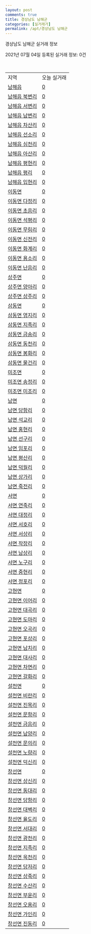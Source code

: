 ```yaml
---
layout: post
comments: true
title: 경상남도 남해군
categories: [실거래가]
permalink: /apt/경상남도 남해군
---
```


경상남도 남해군 실거래 정보

2021년 07월 04일 등록된 실거래 정보: 0건

<script type="text/javascript">
  google.charts.load('current', {'packages':['corechart']});
  google.charts.setOnLoadCallback(drawChart);

  function drawChart() {
    var data = google.visualization.arrayToDataTable([['거래일', '매매', '전월세', '전매'], ['20-07', 11, 2, 0], ['20-08', 10, 0, 0], ['20-09', 24, 1, 0], ['20-10', 21, 3, 0], ['20-11', 5, 0, 0], ['20-12', 15, 4, 0], ['21-01', 10, 1, 0], ['21-02', 11, 1, 0], ['21-03', 5, 0, 0], ['21-04', 8, 1, 0], ['21-05', 15, 1, 0], ['21-06', 5, 0, 0]]);

    var options = {
      title: '최근 유형별 거래량 추이',
      legend: { position: 'bottom' }
    };

    var chart = new google.visualization.LineChart(document.getElementById('columnchart_material'));
    chart.draw(data, (options));
  }
</script>

<div id="columnchart_material" style="width: 95%; margin-left: -35px"></div>
<br>
<table class="sortable">
  <tr>
    <td>지역</td>
    <td>오늘 실거래</td>
  </tr>

  
  <tr class="item">
    <td><a href="경상남도 남해군 남해읍">남해읍</a></td>
    <td><a href="경상남도 남해군 남해읍">0</a></td>
  </tr>
    

  <tr class="item">
    <td><a href="경상남도 남해군 남해읍 북변리">남해읍 북변리</a></td>
    <td><a href="경상남도 남해군 남해읍 북변리">0</a></td>
  </tr>
    

  <tr class="item">
    <td><a href="경상남도 남해군 남해읍 서변리">남해읍 서변리</a></td>
    <td><a href="경상남도 남해군 남해읍 서변리">0</a></td>
  </tr>
    

  <tr class="item">
    <td><a href="경상남도 남해군 남해읍 남변리">남해읍 남변리</a></td>
    <td><a href="경상남도 남해군 남해읍 남변리">0</a></td>
  </tr>
    

  <tr class="item">
    <td><a href="경상남도 남해군 남해읍 차산리">남해읍 차산리</a></td>
    <td><a href="경상남도 남해군 남해읍 차산리">0</a></td>
  </tr>
    

  <tr class="item">
    <td><a href="경상남도 남해군 남해읍 선소리">남해읍 선소리</a></td>
    <td><a href="경상남도 남해군 남해읍 선소리">0</a></td>
  </tr>
    

  <tr class="item">
    <td><a href="경상남도 남해군 남해읍 심천리">남해읍 심천리</a></td>
    <td><a href="경상남도 남해군 남해읍 심천리">0</a></td>
  </tr>
    

  <tr class="item">
    <td><a href="경상남도 남해군 남해읍 아산리">남해읍 아산리</a></td>
    <td><a href="경상남도 남해군 남해읍 아산리">0</a></td>
  </tr>
    

  <tr class="item">
    <td><a href="경상남도 남해군 남해읍 평현리">남해읍 평현리</a></td>
    <td><a href="경상남도 남해군 남해읍 평현리">0</a></td>
  </tr>
    

  <tr class="item">
    <td><a href="경상남도 남해군 남해읍 평리">남해읍 평리</a></td>
    <td><a href="경상남도 남해군 남해읍 평리">0</a></td>
  </tr>
    

  <tr class="item">
    <td><a href="경상남도 남해군 남해읍 입현리">남해읍 입현리</a></td>
    <td><a href="경상남도 남해군 남해읍 입현리">0</a></td>
  </tr>
    

  <tr class="item">
    <td><a href="경상남도 남해군 이동면">이동면</a></td>
    <td><a href="경상남도 남해군 이동면">0</a></td>
  </tr>
    

  <tr class="item">
    <td><a href="경상남도 남해군 이동면 다정리">이동면 다정리</a></td>
    <td><a href="경상남도 남해군 이동면 다정리">0</a></td>
  </tr>
    

  <tr class="item">
    <td><a href="경상남도 남해군 이동면 초음리">이동면 초음리</a></td>
    <td><a href="경상남도 남해군 이동면 초음리">0</a></td>
  </tr>
    

  <tr class="item">
    <td><a href="경상남도 남해군 이동면 석평리">이동면 석평리</a></td>
    <td><a href="경상남도 남해군 이동면 석평리">0</a></td>
  </tr>
    

  <tr class="item">
    <td><a href="경상남도 남해군 이동면 무림리">이동면 무림리</a></td>
    <td><a href="경상남도 남해군 이동면 무림리">0</a></td>
  </tr>
    

  <tr class="item">
    <td><a href="경상남도 남해군 이동면 신전리">이동면 신전리</a></td>
    <td><a href="경상남도 남해군 이동면 신전리">0</a></td>
  </tr>
    

  <tr class="item">
    <td><a href="경상남도 남해군 이동면 화계리">이동면 화계리</a></td>
    <td><a href="경상남도 남해군 이동면 화계리">0</a></td>
  </tr>
    

  <tr class="item">
    <td><a href="경상남도 남해군 이동면 용소리">이동면 용소리</a></td>
    <td><a href="경상남도 남해군 이동면 용소리">0</a></td>
  </tr>
    

  <tr class="item">
    <td><a href="경상남도 남해군 이동면 난음리">이동면 난음리</a></td>
    <td><a href="경상남도 남해군 이동면 난음리">0</a></td>
  </tr>
    

  <tr class="item">
    <td><a href="경상남도 남해군 상주면">상주면</a></td>
    <td><a href="경상남도 남해군 상주면">0</a></td>
  </tr>
    

  <tr class="item">
    <td><a href="경상남도 남해군 상주면 양아리">상주면 양아리</a></td>
    <td><a href="경상남도 남해군 상주면 양아리">0</a></td>
  </tr>
    

  <tr class="item">
    <td><a href="경상남도 남해군 상주면 상주리">상주면 상주리</a></td>
    <td><a href="경상남도 남해군 상주면 상주리">0</a></td>
  </tr>
    

  <tr class="item">
    <td><a href="경상남도 남해군 삼동면">삼동면</a></td>
    <td><a href="경상남도 남해군 삼동면">0</a></td>
  </tr>
    

  <tr class="item">
    <td><a href="경상남도 남해군 삼동면 영지리">삼동면 영지리</a></td>
    <td><a href="경상남도 남해군 삼동면 영지리">0</a></td>
  </tr>
    

  <tr class="item">
    <td><a href="경상남도 남해군 삼동면 지족리">삼동면 지족리</a></td>
    <td><a href="경상남도 남해군 삼동면 지족리">0</a></td>
  </tr>
    

  <tr class="item">
    <td><a href="경상남도 남해군 삼동면 금송리">삼동면 금송리</a></td>
    <td><a href="경상남도 남해군 삼동면 금송리">0</a></td>
  </tr>
    

  <tr class="item">
    <td><a href="경상남도 남해군 삼동면 동천리">삼동면 동천리</a></td>
    <td><a href="경상남도 남해군 삼동면 동천리">0</a></td>
  </tr>
    

  <tr class="item">
    <td><a href="경상남도 남해군 삼동면 봉화리">삼동면 봉화리</a></td>
    <td><a href="경상남도 남해군 삼동면 봉화리">0</a></td>
  </tr>
    

  <tr class="item">
    <td><a href="경상남도 남해군 삼동면 물건리">삼동면 물건리</a></td>
    <td><a href="경상남도 남해군 삼동면 물건리">0</a></td>
  </tr>
    

  <tr class="item">
    <td><a href="경상남도 남해군 미조면">미조면</a></td>
    <td><a href="경상남도 남해군 미조면">0</a></td>
  </tr>
    

  <tr class="item">
    <td><a href="경상남도 남해군 미조면 송정리">미조면 송정리</a></td>
    <td><a href="경상남도 남해군 미조면 송정리">0</a></td>
  </tr>
    

  <tr class="item">
    <td><a href="경상남도 남해군 미조면 미조리">미조면 미조리</a></td>
    <td><a href="경상남도 남해군 미조면 미조리">0</a></td>
  </tr>
    

  <tr class="item">
    <td><a href="경상남도 남해군 남면">남면</a></td>
    <td><a href="경상남도 남해군 남면">0</a></td>
  </tr>
    

  <tr class="item">
    <td><a href="경상남도 남해군 남면 당항리">남면 당항리</a></td>
    <td><a href="경상남도 남해군 남면 당항리">0</a></td>
  </tr>
    

  <tr class="item">
    <td><a href="경상남도 남해군 남면 석교리">남면 석교리</a></td>
    <td><a href="경상남도 남해군 남면 석교리">0</a></td>
  </tr>
    

  <tr class="item">
    <td><a href="경상남도 남해군 남면 홍현리">남면 홍현리</a></td>
    <td><a href="경상남도 남해군 남면 홍현리">0</a></td>
  </tr>
    

  <tr class="item">
    <td><a href="경상남도 남해군 남면 선구리">남면 선구리</a></td>
    <td><a href="경상남도 남해군 남면 선구리">0</a></td>
  </tr>
    

  <tr class="item">
    <td><a href="경상남도 남해군 남면 임포리">남면 임포리</a></td>
    <td><a href="경상남도 남해군 남면 임포리">0</a></td>
  </tr>
    

  <tr class="item">
    <td><a href="경상남도 남해군 남면 평산리">남면 평산리</a></td>
    <td><a href="경상남도 남해군 남면 평산리">0</a></td>
  </tr>
    

  <tr class="item">
    <td><a href="경상남도 남해군 남면 덕월리">남면 덕월리</a></td>
    <td><a href="경상남도 남해군 남면 덕월리">0</a></td>
  </tr>
    

  <tr class="item">
    <td><a href="경상남도 남해군 남면 상가리">남면 상가리</a></td>
    <td><a href="경상남도 남해군 남면 상가리">0</a></td>
  </tr>
    

  <tr class="item">
    <td><a href="경상남도 남해군 남면 죽전리">남면 죽전리</a></td>
    <td><a href="경상남도 남해군 남면 죽전리">0</a></td>
  </tr>
    

  <tr class="item">
    <td><a href="경상남도 남해군 서면">서면</a></td>
    <td><a href="경상남도 남해군 서면">0</a></td>
  </tr>
    

  <tr class="item">
    <td><a href="경상남도 남해군 서면 연죽리">서면 연죽리</a></td>
    <td><a href="경상남도 남해군 서면 연죽리">0</a></td>
  </tr>
    

  <tr class="item">
    <td><a href="경상남도 남해군 서면 대정리">서면 대정리</a></td>
    <td><a href="경상남도 남해군 서면 대정리">0</a></td>
  </tr>
    

  <tr class="item">
    <td><a href="경상남도 남해군 서면 서호리">서면 서호리</a></td>
    <td><a href="경상남도 남해군 서면 서호리">0</a></td>
  </tr>
    

  <tr class="item">
    <td><a href="경상남도 남해군 서면 서상리">서면 서상리</a></td>
    <td><a href="경상남도 남해군 서면 서상리">0</a></td>
  </tr>
    

  <tr class="item">
    <td><a href="경상남도 남해군 서면 작장리">서면 작장리</a></td>
    <td><a href="경상남도 남해군 서면 작장리">0</a></td>
  </tr>
    

  <tr class="item">
    <td><a href="경상남도 남해군 서면 남상리">서면 남상리</a></td>
    <td><a href="경상남도 남해군 서면 남상리">0</a></td>
  </tr>
    

  <tr class="item">
    <td><a href="경상남도 남해군 서면 노구리">서면 노구리</a></td>
    <td><a href="경상남도 남해군 서면 노구리">0</a></td>
  </tr>
    

  <tr class="item">
    <td><a href="경상남도 남해군 서면 중현리">서면 중현리</a></td>
    <td><a href="경상남도 남해군 서면 중현리">0</a></td>
  </tr>
    

  <tr class="item">
    <td><a href="경상남도 남해군 서면 정포리">서면 정포리</a></td>
    <td><a href="경상남도 남해군 서면 정포리">0</a></td>
  </tr>
    

  <tr class="item">
    <td><a href="경상남도 남해군 고현면">고현면</a></td>
    <td><a href="경상남도 남해군 고현면">0</a></td>
  </tr>
    

  <tr class="item">
    <td><a href="경상남도 남해군 고현면 이어리">고현면 이어리</a></td>
    <td><a href="경상남도 남해군 고현면 이어리">0</a></td>
  </tr>
    

  <tr class="item">
    <td><a href="경상남도 남해군 고현면 대곡리">고현면 대곡리</a></td>
    <td><a href="경상남도 남해군 고현면 대곡리">0</a></td>
  </tr>
    

  <tr class="item">
    <td><a href="경상남도 남해군 고현면 도마리">고현면 도마리</a></td>
    <td><a href="경상남도 남해군 고현면 도마리">0</a></td>
  </tr>
    

  <tr class="item">
    <td><a href="경상남도 남해군 고현면 오곡리">고현면 오곡리</a></td>
    <td><a href="경상남도 남해군 고현면 오곡리">0</a></td>
  </tr>
    

  <tr class="item">
    <td><a href="경상남도 남해군 고현면 포상리">고현면 포상리</a></td>
    <td><a href="경상남도 남해군 고현면 포상리">0</a></td>
  </tr>
    

  <tr class="item">
    <td><a href="경상남도 남해군 고현면 남치리">고현면 남치리</a></td>
    <td><a href="경상남도 남해군 고현면 남치리">0</a></td>
  </tr>
    

  <tr class="item">
    <td><a href="경상남도 남해군 고현면 대사리">고현면 대사리</a></td>
    <td><a href="경상남도 남해군 고현면 대사리">0</a></td>
  </tr>
    

  <tr class="item">
    <td><a href="경상남도 남해군 고현면 차면리">고현면 차면리</a></td>
    <td><a href="경상남도 남해군 고현면 차면리">0</a></td>
  </tr>
    

  <tr class="item">
    <td><a href="경상남도 남해군 고현면 갈화리">고현면 갈화리</a></td>
    <td><a href="경상남도 남해군 고현면 갈화리">0</a></td>
  </tr>
    

  <tr class="item">
    <td><a href="경상남도 남해군 설천면">설천면</a></td>
    <td><a href="경상남도 남해군 설천면">0</a></td>
  </tr>
    

  <tr class="item">
    <td><a href="경상남도 남해군 설천면 비란리">설천면 비란리</a></td>
    <td><a href="경상남도 남해군 설천면 비란리">0</a></td>
  </tr>
    

  <tr class="item">
    <td><a href="경상남도 남해군 설천면 진목리">설천면 진목리</a></td>
    <td><a href="경상남도 남해군 설천면 진목리">0</a></td>
  </tr>
    

  <tr class="item">
    <td><a href="경상남도 남해군 설천면 문항리">설천면 문항리</a></td>
    <td><a href="경상남도 남해군 설천면 문항리">0</a></td>
  </tr>
    

  <tr class="item">
    <td><a href="경상남도 남해군 설천면 금음리">설천면 금음리</a></td>
    <td><a href="경상남도 남해군 설천면 금음리">0</a></td>
  </tr>
    

  <tr class="item">
    <td><a href="경상남도 남해군 설천면 남양리">설천면 남양리</a></td>
    <td><a href="경상남도 남해군 설천면 남양리">0</a></td>
  </tr>
    

  <tr class="item">
    <td><a href="경상남도 남해군 설천면 문의리">설천면 문의리</a></td>
    <td><a href="경상남도 남해군 설천면 문의리">0</a></td>
  </tr>
    

  <tr class="item">
    <td><a href="경상남도 남해군 설천면 노량리">설천면 노량리</a></td>
    <td><a href="경상남도 남해군 설천면 노량리">0</a></td>
  </tr>
    

  <tr class="item">
    <td><a href="경상남도 남해군 설천면 덕신리">설천면 덕신리</a></td>
    <td><a href="경상남도 남해군 설천면 덕신리">0</a></td>
  </tr>
    

  <tr class="item">
    <td><a href="경상남도 남해군 창선면">창선면</a></td>
    <td><a href="경상남도 남해군 창선면">0</a></td>
  </tr>
    

  <tr class="item">
    <td><a href="경상남도 남해군 창선면 상신리">창선면 상신리</a></td>
    <td><a href="경상남도 남해군 창선면 상신리">0</a></td>
  </tr>
    

  <tr class="item">
    <td><a href="경상남도 남해군 창선면 동대리">창선면 동대리</a></td>
    <td><a href="경상남도 남해군 창선면 동대리">0</a></td>
  </tr>
    

  <tr class="item">
    <td><a href="경상남도 남해군 창선면 당항리">창선면 당항리</a></td>
    <td><a href="경상남도 남해군 창선면 당항리">0</a></td>
  </tr>
    

  <tr class="item">
    <td><a href="경상남도 남해군 창선면 대벽리">창선면 대벽리</a></td>
    <td><a href="경상남도 남해군 창선면 대벽리">0</a></td>
  </tr>
    

  <tr class="item">
    <td><a href="경상남도 남해군 창선면 율도리">창선면 율도리</a></td>
    <td><a href="경상남도 남해군 창선면 율도리">0</a></td>
  </tr>
    

  <tr class="item">
    <td><a href="경상남도 남해군 창선면 서대리">창선면 서대리</a></td>
    <td><a href="경상남도 남해군 창선면 서대리">0</a></td>
  </tr>
    

  <tr class="item">
    <td><a href="경상남도 남해군 창선면 광천리">창선면 광천리</a></td>
    <td><a href="경상남도 남해군 창선면 광천리">0</a></td>
  </tr>
    

  <tr class="item">
    <td><a href="경상남도 남해군 창선면 지족리">창선면 지족리</a></td>
    <td><a href="경상남도 남해군 창선면 지족리">0</a></td>
  </tr>
    

  <tr class="item">
    <td><a href="경상남도 남해군 창선면 옥천리">창선면 옥천리</a></td>
    <td><a href="경상남도 남해군 창선면 옥천리">0</a></td>
  </tr>
    

  <tr class="item">
    <td><a href="경상남도 남해군 창선면 당저리">창선면 당저리</a></td>
    <td><a href="경상남도 남해군 창선면 당저리">0</a></td>
  </tr>
    

  <tr class="item">
    <td><a href="경상남도 남해군 창선면 상죽리">창선면 상죽리</a></td>
    <td><a href="경상남도 남해군 창선면 상죽리">0</a></td>
  </tr>
    

  <tr class="item">
    <td><a href="경상남도 남해군 창선면 수산리">창선면 수산리</a></td>
    <td><a href="경상남도 남해군 창선면 수산리">0</a></td>
  </tr>
    

  <tr class="item">
    <td><a href="경상남도 남해군 창선면 부윤리">창선면 부윤리</a></td>
    <td><a href="경상남도 남해군 창선면 부윤리">0</a></td>
  </tr>
    

  <tr class="item">
    <td><a href="경상남도 남해군 창선면 오용리">창선면 오용리</a></td>
    <td><a href="경상남도 남해군 창선면 오용리">0</a></td>
  </tr>
    

  <tr class="item">
    <td><a href="경상남도 남해군 창선면 가인리">창선면 가인리</a></td>
    <td><a href="경상남도 남해군 창선면 가인리">0</a></td>
  </tr>
    

  <tr class="item">
    <td><a href="경상남도 남해군 창선면 진동리">창선면 진동리</a></td>
    <td><a href="경상남도 남해군 창선면 진동리">0</a></td>
  </tr>
    


</table>


    